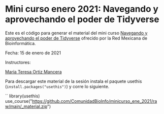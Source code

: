 
# Mini curso enero 2021: Navegando y aprovechando el poder de Tidyverse

Este es el código para generar el material del mini curso [Navegando y aprovechando el poder de Tidyverse](https://poder-tidyverse.netlify.app/) ofrecido por la Red Mexicana de Bioinformática.

Fecha: 15 de enero de 2021

Instructores:

[Maria Teresa Ortiz Mancera](https://tereom.netlify.app/)


Para descargar este material de la sesión instala el paquete usethis (`install.packages("usethis")`) y corre lo siguiente.

``
library(usethis)
use_course("https://github.com/ComunidadBioInfo/minicurso_ene_2021/raw/main/_material.zip")
```
